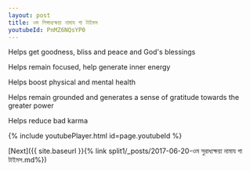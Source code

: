 ```yaml
---
layout: post
title: ওম লিঙ্গাধ্যক্ষয়া নামায গা টাইমস
youtubeId: PnMZ6NQsYP0
---
```

 
 
Helps get goodness, bliss and peace and God's blessings
 
Helps remain focused, help generate inner energy 
 
Helps boost physical and mental health 
 
Helps remain grounded and generates a sense of gratitude towards the greater power 
 
Helps reduce bad karma
 
 
 
 


{% include youtubePlayer.html id=page.youtubeId %}
 
[Next]({{ site.baseurl }}{% link  split1/_posts/2017-06-20-ওম সুরাধ্যক্ষয়া নামায গা টাইমস.md%})
 
